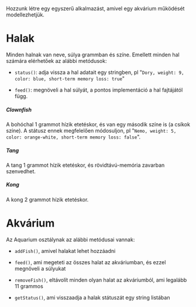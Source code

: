 Hozzunk létre egy egyszerű alkalmazást, amivel egy akvárium működését modellezhetjük.

# Halak

Minden halnak van neve, súlya grammban és színe.
Emellett minden hal számára elérhetőek az alábbi metódusok:

- `status()`: adja vissza a hal adatait egy stringben, pl "`Dory, weight: 9, color: blue, short-term memory loss: true`"

- `feed()`: megnöveli a hal súlyát, a pontos implementáció a hal fajtájától függ.

##### Clownfish

A bohóchal 1 grammot hízik etetéskor, és van egy második színe is (a csíkok színe).
A státusz ennek megfelelően módosuljon, pl "`Nemo, weight: 5, color: orange-white, short-term memory loss: false`".

##### Tang

A tang 1 grammot hízik etetéskor, és rövidtávú-memória zavarban szenvedhet.

##### Kong

A kong 2 grammot hízik etetéskor.

# Akvárium

Az Aquarium osztálynak az alábbi metódusai vannak:

- `addFish()`, amivel halakat lehet hozzáadni

- `feed()`, ami megeteti az összes halat az akváriumban, és ezzel megnöveli a súlyukat

- `removeFish()`, eltávolít minden olyan halat az akváriumból, ami legalább 11 grammos

- `getStatus()`, ami visszaadja a halak státuszát egy string listában
